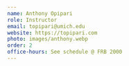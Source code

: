 ```yaml
---
name: Anthony Opipari
role: Instructor
email: topipari@umich.edu
website: https://topipari.com
photo: images/anthony.webp
order: 2
office-hours: See schedule @ FRB 2000
---
```

